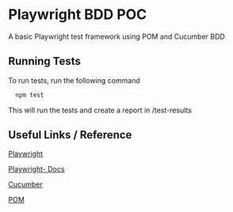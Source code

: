 
# Playwright BDD POC

A basic Playwright test framework using POM and Cucumber BDD





## Running Tests

To run tests, run the following command

```bash
  npm test
```

This will run the tests and create a report in /test-results
## Useful Links / Reference

[Playwright](https://playwright.dev/)

[Playwright- Docs](https://playwright.dev/docs/intro)

[Cucumber](https://www.npmjs.com/package/@cucumber/cucumber)

[POM](https://playwright.dev/docs/pom)


